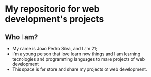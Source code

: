 # My repositorio for web development's projects

## Who I am?

* My name is João Pedro Silva, and I am 21;
* I'm a young person that love learn new things and I am learning tecnologies and programming languages to make projects of web development
* This space is for store and share my projects of web development.


